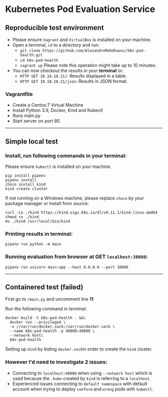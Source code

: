 # Kubernetes Pod Evaluation Service
## Reproducible test environment
- Please ensure ``Vagrant`` and ``VirtualBox`` is installed on your machine.
- Open a terminal, ``cd`` to a directory and run:
  - ``git clone https://github.com/AlexandreMahdhaoui/k8s-pod-health.git``
  - ``cd k8s-pod-health``
  - ``vagrant up``
Please note this operation might take up to 10 minutes.
- You can now checkout the results in your **terminal** or:
  - `HTTP GET 10.10.10.21/`: Results displayed in a table.
  - `HTTP GET 10.10.10.21/json`: Results in JSON format.

### Vagrantfile
- Create a Centos:7 Virtual Machine
- Install Python 3.9, Docker, Kind and Kubectl
- Runs main.py
- Start server on port 80.

___

## Simple local test

### Install, run following commands in your terminal:
Please ensure ``kubectl`` is installed on your machine.
```shell
pip install pipenv
pipenv install
choco install kind
kind create cluster
```

If not running on a Windows machine, please replace ``choco`` by your package manager or install from source:
```shell
curl -Lo ./kind https://kind.sigs.k8s.io/dl/v0.11.1/kind-linux-amd64
chmod +x ./kind
mv ./kind /usr/local/bin/kind
```

### Printing results in terminal:
```shell
pipenv run python -m main
```

### Running evaluation from browser at GET ``localhost:30080``:
```shell
pipenv run uvicorn main:app --host 0.0.0.0 --port 30080
```


___

## Containered test (failed)

First go to ``/main.py`` and uncomment line **11**

Run the following command in terminal:
```shell
docker build -t k8s-pod-health . &&\
  docker run --privileged \
  -v //var/run/docker.sock:/var/run/docker.sock \
  --name k8s-pod-health -p 40080:40080 \
  --network host\
  k8s-pod-health
```

Setting up ``dind`` by biding ``docker.sock``in order to create
the `kind` cluster.

### However I'd need to investigate 2 issues:
- Connecting to ``localhost:40080`` when using ``--network host`` 
which is used because the ``.kube`` created by ``kind`` is referring to a ``localhost``.
- Experienced issues connecting to `default namespace` with default account when trying to deploy ``conform`` and ``wrong`` pods with ``kubectl``.
